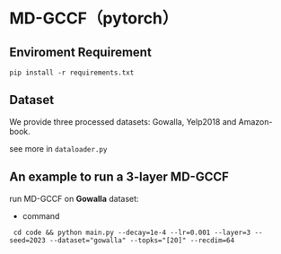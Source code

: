 # MD-GCCF（pytorch）
## Enviroment Requirement

`pip install -r requirements.txt`



## Dataset

We provide three processed datasets: Gowalla, Yelp2018 and Amazon-book.

see more in `dataloader.py`

## An example to run a 3-layer MD-GCCF

run MD-GCCF on **Gowalla** dataset:

* command

` cd code && python main.py --decay=1e-4 --lr=0.001 --layer=3 --seed=2023 --dataset="gowalla" --topks="[20]" --recdim=64`
